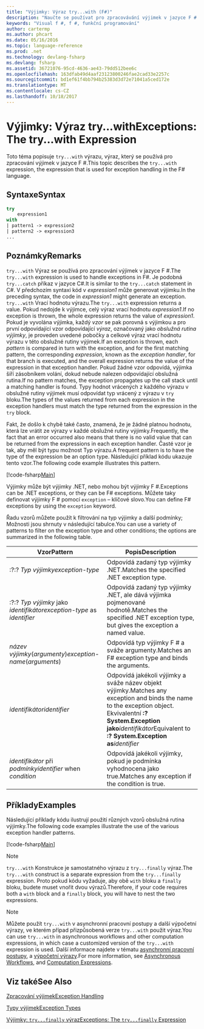 ```yaml
---
title: "Výjimky: Výraz try...with (F#)"
description: "Naučte se používat pro zpracovávání výjimek v jazyce F # 'try... with' výraz."
keywords: "Visual f #, f #, funkční programování"
author: cartermp
ms.author: phcart
ms.date: 05/16/2016
ms.topic: language-reference
ms.prod: .net
ms.technology: devlang-fsharp
ms.devlang: fsharp
ms.assetid: 36721076-95cd-4636-ae43-79dd512bee6c
ms.openlocfilehash: 163dfab49d4aaf23123800246fae2cad33e2257c
ms.sourcegitcommit: bd1ef61f4bb794b25383d3d72e71041a5ced172e
ms.translationtype: MT
ms.contentlocale: cs-CZ
ms.lasthandoff: 10/18/2017
---
```

# <a name="exceptions-the-trywith-expression"></a><span data-ttu-id="f51d6-104">Výjimky: Výraz try...with</span><span class="sxs-lookup"><span data-stu-id="f51d6-104">Exceptions: The try...with Expression</span></span>

<span data-ttu-id="f51d6-105">Toto téma popisuje `try...with` výrazu, výraz, který se používá pro zpracování výjimek v jazyce F #.</span><span class="sxs-lookup"><span data-stu-id="f51d6-105">This topic describes the `try...with` expression, the expression that is used for exception handling in the F# language.</span></span>


## <a name="syntax"></a><span data-ttu-id="f51d6-106">Syntaxe</span><span class="sxs-lookup"><span data-stu-id="f51d6-106">Syntax</span></span>

```fsharp
try
    expression1
with
| pattern1 -> expression2
| pattern2 -> expression3
...
```

## <a name="remarks"></a><span data-ttu-id="f51d6-107">Poznámky</span><span class="sxs-lookup"><span data-stu-id="f51d6-107">Remarks</span></span>
<span data-ttu-id="f51d6-108">`try...with` Výraz se používá pro zpracování výjimek v jazyce F #.</span><span class="sxs-lookup"><span data-stu-id="f51d6-108">The `try...with` expression is used to handle exceptions in F#.</span></span> <span data-ttu-id="f51d6-109">Je podobná `try...catch` příkaz v jazyce C#.</span><span class="sxs-lookup"><span data-stu-id="f51d6-109">It is similar to the `try...catch` statement in C#.</span></span> <span data-ttu-id="f51d6-110">V předchozím syntaxi kód v *expression1* může generovat výjimku.</span><span class="sxs-lookup"><span data-stu-id="f51d6-110">In the preceding syntax, the code in *expression1* might generate an exception.</span></span> <span data-ttu-id="f51d6-111">`try...with` Vrací hodnotu výrazu.</span><span class="sxs-lookup"><span data-stu-id="f51d6-111">The `try...with` expression returns a value.</span></span> <span data-ttu-id="f51d6-112">Pokud nedojde k výjimce, celý výraz vrací hodnotu *expression1*.</span><span class="sxs-lookup"><span data-stu-id="f51d6-112">If no exception is thrown, the whole expression returns the value of *expression1*.</span></span> <span data-ttu-id="f51d6-113">Pokud je vyvolána výjimka, každý *vzor* se pak porovná s výjimkou a pro první odpovídající vzor odpovídající *výraz*, označovaný jako *obslužná rutina výjimky*, je proveden uvedené pobočky a celkové výraz vrací hodnotu výrazu v této obslužné rutiny výjimek.</span><span class="sxs-lookup"><span data-stu-id="f51d6-113">If an exception is thrown, each *pattern* is compared in turn with the exception, and for the first matching pattern, the corresponding *expression*, known as the *exception handler*, for that branch is executed, and the overall expression returns the value of the expression in that exception handler.</span></span> <span data-ttu-id="f51d6-114">Pokud žádné vzor odpovídá, výjimka šíří zásobníkem volání, dokud nebude nalezen odpovídající obslužná rutina.</span><span class="sxs-lookup"><span data-stu-id="f51d6-114">If no pattern matches, the exception propagates up the call stack until a matching handler is found.</span></span> <span data-ttu-id="f51d6-115">Typy hodnot vrácených z každého výrazu v obslužné rutiny výjimek musí odpovídat typ vrácený z výrazu v `try` bloku.</span><span class="sxs-lookup"><span data-stu-id="f51d6-115">The types of the values returned from each expression in the exception handlers must match the type returned from the expression in the `try` block.</span></span>

<span data-ttu-id="f51d6-116">Fakt, že došlo k chybě také často, znamená, že je žádné platnou hodnotu, která lze vrátit ze výrazy v každé obslužné rutiny výjimky.</span><span class="sxs-lookup"><span data-stu-id="f51d6-116">Frequently, the fact that an error occurred also means that there is no valid value that can be returned from the expressions in each exception handler.</span></span> <span data-ttu-id="f51d6-117">Časté vzor je tak, aby měl být typu možnost Typ výrazu.</span><span class="sxs-lookup"><span data-stu-id="f51d6-117">A frequent pattern is to have the type of the expression be an option type.</span></span> <span data-ttu-id="f51d6-118">Následující příklad kódu ukazuje tento vzor.</span><span class="sxs-lookup"><span data-stu-id="f51d6-118">The following code example illustrates this pattern.</span></span>

[!code-fsharp[Main](../../../../samples/snippets/fsharp/lang-ref-2/snippet5601.fs)]

<span data-ttu-id="f51d6-119">Výjimky může být výjimky .NET, nebo mohou být výjimky F #.</span><span class="sxs-lookup"><span data-stu-id="f51d6-119">Exceptions can be .NET exceptions, or they can be F# exceptions.</span></span> <span data-ttu-id="f51d6-120">Můžete taky definovat výjimky F # pomocí `exception` – klíčové slovo.</span><span class="sxs-lookup"><span data-stu-id="f51d6-120">You can define F# exceptions by using the `exception` keyword.</span></span>

<span data-ttu-id="f51d6-121">Řadu vzorů můžete použít k filtrování na typ výjimky a další podmínky; Možnosti jsou shrnuty v následující tabulce.</span><span class="sxs-lookup"><span data-stu-id="f51d6-121">You can use a variety of patterns to filter on the exception type and other conditions; the options are summarized in the following table.</span></span>


|<span data-ttu-id="f51d6-122">Vzor</span><span class="sxs-lookup"><span data-stu-id="f51d6-122">Pattern</span></span>|<span data-ttu-id="f51d6-123">Popis</span><span class="sxs-lookup"><span data-stu-id="f51d6-123">Description</span></span>|
|-------|-----------|
|<span data-ttu-id="f51d6-124">:?</span><span class="sxs-lookup"><span data-stu-id="f51d6-124">:?</span></span> <span data-ttu-id="f51d6-125">*Typ výjimky*</span><span class="sxs-lookup"><span data-stu-id="f51d6-125">*exception-type*</span></span>|<span data-ttu-id="f51d6-126">Odpovídá zadaný typ výjimky .NET.</span><span class="sxs-lookup"><span data-stu-id="f51d6-126">Matches the specified .NET exception type.</span></span>|
|<span data-ttu-id="f51d6-127">:?</span><span class="sxs-lookup"><span data-stu-id="f51d6-127">:?</span></span> <span data-ttu-id="f51d6-128">*Typ výjimky* jako *identifikátor*</span><span class="sxs-lookup"><span data-stu-id="f51d6-128">*exception-type* as *identifier*</span></span>|<span data-ttu-id="f51d6-129">Odpovídá zadaný typ výjimky .NET, ale dává výjimka pojmenované hodnotě.</span><span class="sxs-lookup"><span data-stu-id="f51d6-129">Matches the specified .NET exception type, but gives the exception a named value.</span></span>|
|<span data-ttu-id="f51d6-130">*název výjimky*(*argumenty*)</span><span class="sxs-lookup"><span data-stu-id="f51d6-130">*exception-name*(*arguments*)</span></span>|<span data-ttu-id="f51d6-131">Odpovídá typ výjimky F # a sváže argumenty.</span><span class="sxs-lookup"><span data-stu-id="f51d6-131">Matches an F# exception type and binds the arguments.</span></span>|
|<span data-ttu-id="f51d6-132">*identifikátor*</span><span class="sxs-lookup"><span data-stu-id="f51d6-132">*identifier*</span></span>|<span data-ttu-id="f51d6-133">Odpovídá jakékoli výjimky a sváže název objekt výjimky.</span><span class="sxs-lookup"><span data-stu-id="f51d6-133">Matches any exception and binds the name to the exception object.</span></span> <span data-ttu-id="f51d6-134">Ekvivalentní **:? System.Exception jako***identifikátor*</span><span class="sxs-lookup"><span data-stu-id="f51d6-134">Equivalent to **:? System.Exception as***identifier*</span></span>|
|<span data-ttu-id="f51d6-135">*identifikátor* při *podmínky*</span><span class="sxs-lookup"><span data-stu-id="f51d6-135">*identifier* when *condition*</span></span>|<span data-ttu-id="f51d6-136">Odpovídá jakékoli výjimky, pokud je podmínka vyhodnocena jako true.</span><span class="sxs-lookup"><span data-stu-id="f51d6-136">Matches any exception if the condition is true.</span></span>|

## <a name="examples"></a><span data-ttu-id="f51d6-137">Příklady</span><span class="sxs-lookup"><span data-stu-id="f51d6-137">Examples</span></span>
<span data-ttu-id="f51d6-138">Následující příklady kódu ilustrují použití různých vzorů obslužná rutina výjimky.</span><span class="sxs-lookup"><span data-stu-id="f51d6-138">The following code examples illustrate the use of the various exception handler patterns.</span></span>

[!code-fsharp[Main](../../../../samples/snippets/fsharp/lang-ref-2/snippet5602.fs)]
    
>[!NOTE] 
<span data-ttu-id="f51d6-139">`try...with` Konstrukce je samostatného výrazu z `try...finally` výraz.</span><span class="sxs-lookup"><span data-stu-id="f51d6-139">The `try...with` construct is a separate expression from the `try...finally` expression.</span></span> <span data-ttu-id="f51d6-140">Proto pokud kódu vyžaduje, aby obě `with` bloku a `finally` bloku, budete muset vnořit dvou výrazů.</span><span class="sxs-lookup"><span data-stu-id="f51d6-140">Therefore, if your code requires both a `with` block and a `finally` block, you will have to nest the two expressions.</span></span>

>[!NOTE] 
<span data-ttu-id="f51d6-141">Můžete použít `try...with` v asynchronní pracovní postupy a další výpočetní výrazy, ve kterém případ přizpůsobená verze `try...with` použit výraz.</span><span class="sxs-lookup"><span data-stu-id="f51d6-141">You can use `try...with` in asynchronous workflows and other computation expressions, in which case a customized version of the `try...with` expression is used.</span></span> <span data-ttu-id="f51d6-142">Další informace najdete v tématu [asynchronní pracovní postupy](../asynchronous-workflows.md), a [výpočetní výrazy](../computation-expressions.md).</span><span class="sxs-lookup"><span data-stu-id="f51d6-142">For more information, see [Asynchronous Workflows](../asynchronous-workflows.md), and [Computation Expressions](../computation-expressions.md).</span></span>


## <a name="see-also"></a><span data-ttu-id="f51d6-143">Viz také</span><span class="sxs-lookup"><span data-stu-id="f51d6-143">See Also</span></span>
[<span data-ttu-id="f51d6-144">Zpracování výjimek</span><span class="sxs-lookup"><span data-stu-id="f51d6-144">Exception Handling</span></span>](index.md)

[<span data-ttu-id="f51d6-145">Typy výjimek</span><span class="sxs-lookup"><span data-stu-id="f51d6-145">Exception Types</span></span>](exception-types.md)

[<span data-ttu-id="f51d6-146">Výjimky: `try...finally` výraz</span><span class="sxs-lookup"><span data-stu-id="f51d6-146">Exceptions: The `try...finally` Expression</span></span>](the-try-finally-expression.md)
